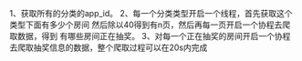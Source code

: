 1、获取所有的分类的app_id。
2、每一个分类类型开启一个线程，首先获取这个类型下面有多少个房间
   然后除以40得到有n页，然后再每一页开启一个协程去爬取数据，得到
   有哪些房间正在抽奖。
3、对每一个正在抽奖的房间开启一个协程去爬取抽奖信息的数据，整个爬取过程可以在20s内完成




   
